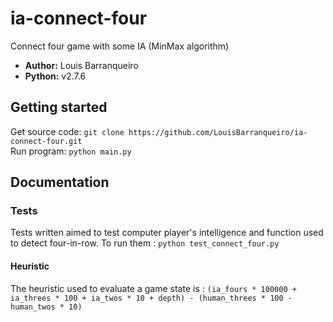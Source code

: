 # ia-connect-four
Connect four game with some IA (MinMax algorithm)

* **Author:** Louis Barranqueiro
* **Python:** v2.7.6

## Getting started

Get source code: `git clone https://github.com/LouisBarranqueiro/ia-connect-four.git`  
Run program: `python main.py`
  
## Documentation

### Tests

Tests written aimed to test computer player's intelligence and function used to detect four-in-row.
To run them : `python test_connect_four.py`

#### Heuristic

The heuristic used to evaluate a game state is :
`(ia_fours * 100000 + ia_threes * 100 + ia_twos * 10 + depth) - (human_threes * 100 - human_twos * 10)`
